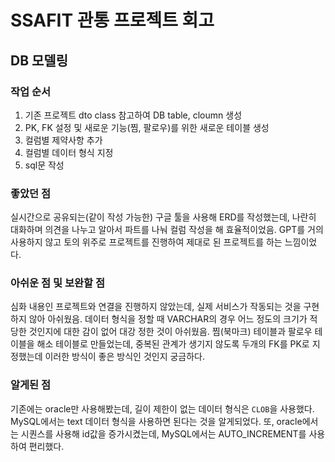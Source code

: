 # SSAFIT 관통 프로젝트 회고
## DB 모델링
### 작업 순서
1. 기존 프로젝트 dto class 참고하여 DB table, cloumn 생성
2. PK, FK 설정 및 새로운 기능(찜, 팔로우)를 위한 새로운 테이블 생성
3. 컬럼별 제약사항 추가
4. 컬럼별 데이터 형식 지정
5. sql문 작성

### 좋았던 점
실시간으로 공유되는(같이 작성 가능한) 구글 툴을 사용해 ERD를 작성했는데, 나란히 대화하며 의견을 나누고 알아서 파트를 나눠 컬럼 작성을 해 효율적이었음.
GPT를 거의 사용하지 않고 토의 위주로 프로젝트를 진행하여 제대로 된 프로젝트를 하는 느낌이었다.

### 아쉬운 점 및 보완할 점
심화 내용인 프로젝트와 연결을 진행하지 않았는데, 실제 서비스가 작동되는 것을 구현하지 않아 아쉬웠음.
데이터 형식을 정할 때 VARCHAR의 경우 어느 정도의 크기가 적당한 것인지에 대한 감이 없어 대강 정한 것이 아쉬웠음.
찜(북마크) 테이블과 팔로우 테이블을 해소 테이블로 만들었는데, 중복된 관계가 생기지 않도록 두개의 FK를 PK로 지정했는데 이러한 방식이 좋은 방식인 것인지 궁금하다.

### 알게된 점
기존에는 oracle만 사용해봤는데, 길이 제한이 없는 데이터 형식은 `CLOB`을 사용했다. MySQL에서는 text 데이터 형식을 사용하면 된다는 것을 알게되었다.
또, oracle에서는 시퀀스를 사용해 id값을 증가시켰는데, MySQL에서는 AUTO_INCREMENT를 사용하여 편리했다.
